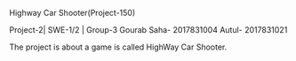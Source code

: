 Highway Car Shooter(Project-150)

Project-2| SWE-1/2 | Group-3
Gourab Saha- 2017831004
Autul- 2017831021


The project is about a game is called HighWay Car Shooter.
